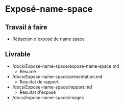 # Exposé-name-space
 ## Travail à faire
 -  Rédaction d'exposé de name space
  ## Livrable
 - /docs/Expose-name-space/expose-name-space.md
   - Résumé
 - /docs/Expose-name-space/presentation.md
   - Resultat de rapport
 - /docs/Expose-name-space/rapport.md
   - Resultat d'exposé
 - /docs/Expose-name-space/images